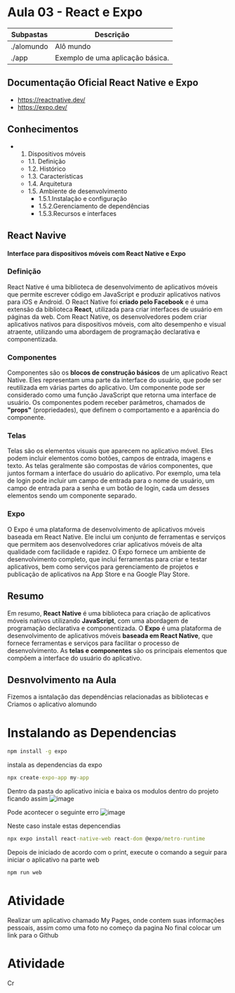 
# Aula 03 - React e Expo

|Subpastas|Descrição|
|-|-|
|./alomundo|Alô mundo|
|./app|Exemplo de uma aplicação básica.|

## Documentação Oficial React Native e Expo
- https://reactnative.dev/
- https://expo.dev/

## Conhecimentos
- 1. Dispositivos móveis
	- 1.1. Definição
	- 1.2. Histórico
	- 1.3. Características
	- 1.4. Arquitetura
	- 1.5. Ambiente de desenvolvimento
		- 1.5.1.Instalação e configuração
		- 1.5.2.Gerenciamento de dependências
		- 1.5.3.Recursos e interfaces
## React Navive
#### Interface para dispositivos móveis com React Native e Expo

### Definição
React Native é uma biblioteca de desenvolvimento de aplicativos móveis que permite escrever código em JavaScript e produzir aplicativos nativos para iOS e Android. O React Native foi **criado pelo Facebook** e é uma extensão da biblioteca **React**, utilizada para criar interfaces de usuário em páginas da web. Com React Native, os desenvolvedores podem criar aplicativos nativos para dispositivos móveis, com alto desempenho e visual atraente, utilizando uma abordagem de programação declarativa e componentizada.

### Componentes
Componentes são os **blocos de construção básicos** de um aplicativo React Native. Eles representam uma parte da interface do usuário, que pode ser reutilizada em várias partes do aplicativo. Um componente pode ser considerado como uma função JavaScript que retorna uma interface de usuário. Os componentes podem receber parâmetros, chamados de **"props"** (propriedades), que definem o comportamento e a aparência do componente.

### Telas
Telas são os elementos visuais que aparecem no aplicativo móvel. Eles podem incluir elementos como botões, campos de entrada, imagens e texto. As telas geralmente são compostas de vários componentes, que juntos formam a interface do usuário do aplicativo. Por exemplo, uma tela de login pode incluir um campo de entrada para o nome de usuário, um campo de entrada para a senha e um botão de login, cada um desses elementos sendo um componente separado.

### Expo
O Expo é uma plataforma de desenvolvimento de aplicativos móveis baseada em React Native. Ele inclui um conjunto de ferramentas e serviços que permitem aos desenvolvedores criar aplicativos móveis de alta qualidade com facilidade e rapidez. O Expo fornece um ambiente de desenvolvimento completo, que inclui ferramentas para criar e testar aplicativos, bem como serviços para gerenciamento de projetos e publicação de aplicativos na App Store e na Google Play Store.

## Resumo
Em resumo, **React Native** é uma biblioteca para criação de aplicativos móveis nativos utilizando **JavaScript**, com uma abordagem de programação declarativa e componentizada. O **Expo** é uma plataforma de desenvolvimento de aplicativos móveis **baseada em React Native**, que fornece ferramentas e serviços para facilitar o processo de desenvolvimento. As **telas e componentes** são os principais elementos que compõem a interface do usuário do aplicativo.

## Desnvolvimento na Aula
Fizemos a isntalação das dependências relacionadas as bibliotecas e Criamos o aplicativo alomundo

# Instalando as Dependencias

```cmd
npm install -g expo
```
instala as dependencias da expo

```cmd
npx create-expo-app my-app
```
Dentro da pasta do aplicativo inicia e baixa os modulos dentro do projeto ficando assim
![image](https://github.com/wellifabio/senai2024/assets/156427878/9d053b4c-8ddf-481a-9ca7-6e6d840ab7bc)

Pode acontecer o seguinte erro
![image](https://github.com/wellifabio/senai2024/assets/156427878/12465ada-5a92-4e07-ab15-12303a19f6c3)

Neste caso instale estas depencendias
```cmd
npx expo install react-native-web react-dom @expo/metro-runtime 
```
Depois de iniciado de acordo com o print, execute o comando a seguir para iniciar o aplicativo na parte web
```cmd
npm run web
```
# Atividade
Realizar um aplicativo chamado My Pages, onde contem suas informações pessoais, assim como uma foto no começo da pagina
No final colocar um link para o Github



# Atividade
Cr

